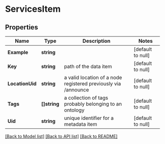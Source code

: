 # ServicesItem

## Properties
Name | Type | Description | Notes
------------ | ------------- | ------------- | -------------
**Example** | **string** |  | [default to null]
**Key** | **string** | path of the data item | [default to null]
**LocationUid** | **string** | a valid location of a node registered previously via /announce | [default to null]
**Tags** | **[]string** | a collection of tags probably belonging to an ontology | [default to null]
**Uid** | **string** | unique identifier for a metadata item | [default to null]

[[Back to Model list]](../README.md#documentation-for-models) [[Back to API list]](../README.md#documentation-for-api-endpoints) [[Back to README]](../README.md)


